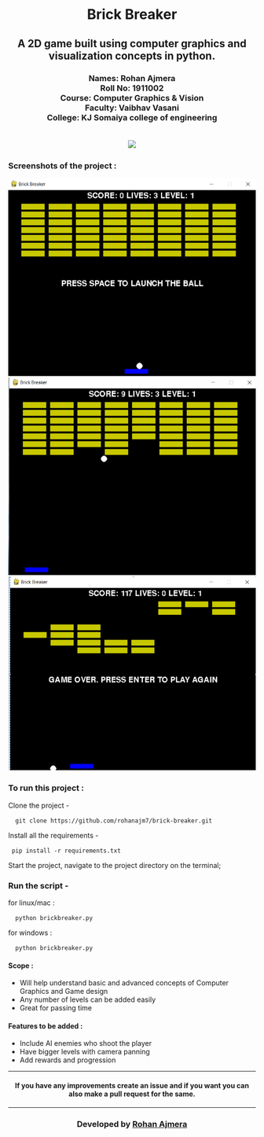 <h1 align="center">Brick Breaker</h1>
<div align="center">
  <h2> A 2D game built using computer graphics and visualization concepts in python.</h2>
    <h3>
  Names: Rohan Ajmera<br>
  Roll No: 1911002<br>
  Course: Computer Graphics & Vision<br>
  Faculty: Vaibhav Vasani<br>
  College: KJ Somaiya college of engineering<br>
  <br>
</h3>
</div>

<div align="center">

[![](https://img.shields.io/badge/Made_with-python-yellow?style=for-the-badge&logo=python)](https://www.python.org/ "Python")

</div>

<div>

### <b>Screenshots of the project :</b>

![Start menu](Screenshots/GameStart.png "Start")
</br>
![Start menu](Screenshots/InGame.png "Game")
</br>
![Start menu](Screenshots/GameOver.png "GameOver")

<div align="center">

</div>


<div align="center">

</div>

### <b>To run this project :</b>

Clone the project -

```
  git clone https://github.com/rohanajm7/brick-breaker.git
```

Install all the requirements -

```
 pip install -r requirements.txt
```

Start the project, navigate to the project directory on the terminal;

### Run the script -

for linux/mac :

```
  python brickbreaker.py
```

for windows :

```
  python brickbreaker.py
```

<h4>
<b>
Scope :
</b>
</h4>
<ul>
<li>Will help understand basic and advanced concepts of Computer Graphics and Game design</li>
<li>Any number of levels can be added easily</li>
<li> Great for passing time </li>

</ul>
</div>

#### <b>Features to be added :</b>

- Include AI enemies who shoot the player
- Have bigger levels with camera panning
- Add rewards and progression

---

#### <div align="center">If you have any improvements create an issue and if you want you can also make a pull request for the same. </div>

---


<h3 align="center"><b>Developed by <a href="https://github.com/rohanajm7">Rohan Ajmera</a></b></h1>
